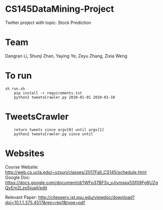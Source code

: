 # CS145DataMining-Project
Twitter project with topic: Stock Prediction 

# Team 
Dangran Li, Shunji Zhan, Yaying Ye, Zeyu Zhang, Zixia Weng

# To run
	sh run.sh
        pip install -r requirements.txt
        python2 tweetsCrawler.py 2010-01-01 2010-01-10
# TweetsCrawler
        return tweets since argv[0] until argv[1]
        python2 tweetsCrawler.py since until
# Websites
Course Website: http://web.cs.ucla.edu/~yzsun/classes/2017Fall_CS145/schedule.html
Google Doc: https://docs.google.com/document/d/1WFp37BFSy_vJiymspx5Sf09Fg9UZgQyEm2Lzp5juajI/edit

Relevant Paper: http://citeseerx.ist.psu.edu/viewdoc/download?doi=10.1.1.375.4517&rep=rep1&type=pdf
